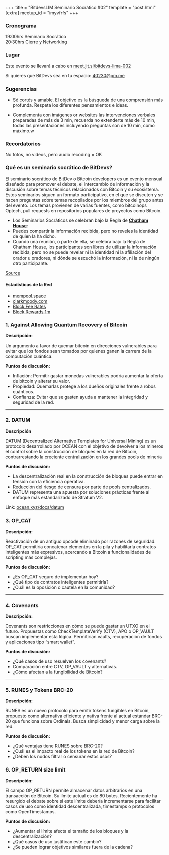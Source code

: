 +++
title = "BitdevsLIM Seminario Socrático #02"
template = "post.html"
[extra]
meetup_id = "imyvfrfs"
+++

### Cronograma

19:00hrs Seminario Socrático  
20:30hrs Cierre y Networking

### Lugar

Este evento se llevará a cabo en [meet.jit.si/bitdevs-lima-002](https://meet.jit.si/bitdevs-lima-002)

Si quieres que BitDevs sea en tu espacio: [40230@pm.me](mailto:40230@pm.me)

### Sugerencias

- Sé cortés y amable. El objetivo es la búsqueda de una comprensión más profunda. Respeta los diferentes pensamientos e ideas.

- Complementa con imágenes or websites las intervenciones verbales preparadas de más de 3 min, recuerda no extenderte más de 10 min, todas las presentaciones incluyendo preguntas son de 10 min, como máximo.w

### Recordatorios

No fotos, no videos, pero audio recoding = OK

### Qué es un seminario socrático de BitDevs?

El seminario socrático de BitDev o Bitcoin developers es un evento mensual diseñado para promover el debate, el intercambio de información y la discusión sobre temas técnicos relacionados con Bitcoin y su ecosistema. Estos seminarios siguen un formato participativo, en el que se discuten y se hacen preguntas sobre temas recopilados por los miembros del grupo antes del evento.
Los temas provienen de varias fuentes, como bitcoinops Optech, pull requests en repositorios populares de proyectos como Bitcoin.

- Los Seminarios Socráticos se celebran bajo la Regla de **[Chatham House](https://www.chathamhouse.org/about-us/chatham-house-rule)**:
- Puedes compartir la información recibida, pero no reveles la identidad de quien la ha dicho.
- Cuando una reunión, o parte de ella, se celebra bajo la Regla de Chatham House, los participantes son libres de utilizar la información recibida, pero no se puede revelar ni la identidad ni la afiliación del orador u oradores, ni dónde se escuchó la información, ni la de ningún otro participante.

[Source](https://bitdevs.org/running-a-great-socratic-seminar/)

#### Estadísticas de la Red

- [mempool.space](https://mempool.space/)
- [clarkmoody.com](https://bitcoin.clarkmoody.com/dashboard/)
- [Block Fee Rates](https://mempool.space/graphs/mining/block-fee-rates#1m)
- [Block Rewards 1m](https://mempool.space/graphs/mining/block-rewards#1m)

### 1. Against Allowing Quantum Recovery of Bitcoin

**Descripción:**

Un argumento a favor de quemar bitcoin en direcciones vulnerables para evitar que los fondos sean tomados por quienes ganen la carrera de la computación cuántica.

**Puntos de discusión:**

- Inflación: Permitir gastar monedas vulnerables podría aumentar la oferta de bitcoin y alterar su valor.
- Propiedad: Quemarlas protege a los dueños originales frente a robos cuánticos.
- Confianza: Evitar que se gasten ayuda a mantener la integridad y seguridad de la red.

---

### 2. DATUM

**Descripción**

DATUM (Decentralized Alternative Templates for Universal Mining) es un protocolo desarrollado por OCEAN con el objetivo de devolver a los mineros el control sobre la construcción de bloques en la red de Bitcoin, contrarrestando la creciente centralización en los grandes pools de minería

**Puntos de discusión:**

- La descentralización real en la construcción de bloques puede entrar en tensión con la eficiencia operativa.
- Reducción del riesgo de censura por parte de pools centralizados.
- DATUM representa una apuesta por soluciones prácticas frente al enfoque más estandarizado de Stratum V2.

Link: [ocean.xyz/docs/datum](https://www.ocean.xyz/docs/datum)

### 3. OP_CAT

**Descripción:**  

Reactivación de un antiguo opcode eliminado por razones de seguridad. OP_CAT permitiría concatenar elementos en la pila y habilitaría contratos inteligentes más expresivos, acercando a Bitcoin a funcionalidades de scripting más complejas.

**Puntos de discusión:**  

- ¿Es OP_CAT seguro de implementar hoy?  
- ¿Qué tipo de contratos inteligentes permitiría?  
- ¿Cuál es la oposición o cautela en la comunidad?

---

### 4. Covenants

**Descripción:**  

Covenants son restricciones en cómo se puede gastar un UTXO en el futuro. Propuestas como CheckTemplateVerify (CTV), APO o OP_VAULT buscan implementar esta lógica. Permitirían vaults, recuperación de fondos y aplicaciones tipo “smart wallet”.

**Puntos de discusión:**  

- ¿Qué casos de uso resuelven los covenants?  
- Comparación entre CTV, OP_VAULT y alternativas.  
- ¿Cómo afectan a la fungibilidad de Bitcoin?

---

### 5. RUNES y Tokens BRC-20

**Descripción:**  

RUNES es un nuevo protocolo para emitir tokens fungibles en Bitcoin, propuesto como alternativa eficiente y nativa frente al actual estándar BRC-20 que funciona sobre Ordinals. Busca simplicidad y menor carga sobre la red.

**Puntos de discusión:**  

- ¿Qué ventajas tiene RUNES sobre BRC-20?  
- ¿Cuál es el impacto real de los tokens en la red de Bitcoin?  
- ¿Deben los nodos filtrar o censurar estos usos?

### 6. OP_RETURN size limit

**Descripción:**  

El campo OP_RETURN permite almacenar datos arbitrarios en una transacción de Bitcoin. Su límite actual es de 80 bytes. Recientemente ha resurgido el debate sobre si este límite debería incrementarse para facilitar casos de uso como identidad descentralizada, timestamps o protocolos como OpenTimestamps.

**Puntos de discusión:**  

- ¿Aumentar el límite afecta el tamaño de los bloques y la descentralización?  
- ¿Qué casos de uso justifican este cambio?  
- ¿Se pueden lograr objetivos similares fuera de la cadena?